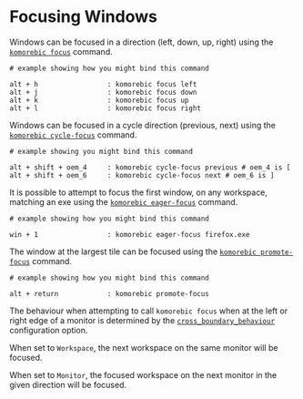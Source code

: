 # Focusing Windows

Windows can be focused in a direction (left, down, up, right) using the [`komorebic focus`](../cli/focus.md) command.

```
# example showing how you might bind this command

alt + h                 : komorebic focus left
alt + j                 : komorebic focus down
alt + k                 : komorebic focus up
alt + l                 : komorebic focus right
```

Windows can be focused in a cycle direction (previous, next) using the [`komorebic cycle-focus`](../cli/cycle-focus.md)
command.

```
# example showing you might bind this command

alt + shift + oem_4     : komorebic cycle-focus previous # oem_4 is [
alt + shift + oem_6     : komorebic cycle-focus next # oem_6 is ]
```

It is possible to attempt to focus the first window, on any workspace, matching an exe using the [
`komorebic eager-focus`](../cli/eager-focus.md) command.

```
# example showing how you might bind this command

win + 1                 : komorebic eager-focus firefox.exe
```

The window at the largest tile can be focused using the [`komorebic promote-focus`](../cli/promote-focus.md) command.

```
# example showing how you might bind this command

alt + return            : komorebic promote-focus
```

The behaviour when attempting to call `komorebic focus` when at the left or right edge of a monitor is determined by
the [`cross_boundary_behaviour`](https://komorebi.lgug2z.com/schema#cross_boundary_behaviour) configuration option.

When set to `Workspace`, the next workspace on the same monitor will be focused.

When set to `Monitor`, the focused workspace on the next monitor in the given direction will be focused.